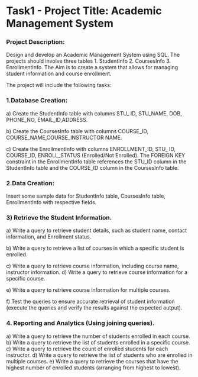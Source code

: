 # Task1 - Project Title: Academic Management System

### Project Description:
Design and develop an Academic Management System using SQL. The projects should involve
three tables 1. StudentInfo 2. CoursesInfo 3. EnrollmentInfo. The Aim is to create a system that
allows for managing student information and course enrollment. 

The project will include the following tasks:

### 1.Database Creation:
a) Create the StudentInfo table with columns STU_ ID, STU_NAME, DOB, PHONE_NO,
EMAIL_ID,ADDRESS.

b) Create the CoursesInfo table with columns COURSE_ID,
COURSE_NAME,COURSE_INSTRUCTOR NAME.

c) Create the EnrollmentInfo with columns ENROLLMENT_ID, STU_ ID, COURSE_ID,
ENROLL_STATUS (Enrolled/Not Enrolled). The FOREIGN KEY constraint in the EnrollmentInfo
table references the STU_ID column in the StudentInfo table and the COURSE_ID column in the
CoursesInfo table.

### 2.Data Creation:
Insert some sample data for StudentInfo table, CoursesInfo table, EnrollmentInfo with
respective fields.

### 3) Retrieve the Student Information.
a) Write a query to retrieve student details, such as student name, contact information, and
Enrollment status.

b) Write a query to retrieve a list of courses in which a specific student is enrolled.

c) Write a query to retrieve course information, including course name, instructor information.
d) Write a query to retrieve course information for a specific course.

e) Write a query to retrieve course information for multiple courses.

f) Test the queries to ensure accurate retrieval of student information (execute the queries and
verify the results against the expected output).

### 4. Reporting and Analytics (Using joining queries).
a) Write a query to retrieve the number of students enrolled in each course.
b) Write a query to retrieve the list of students enrolled in a specific course.
c) Write a query to retrieve the count of enrolled students for each instructor.
d) Write a query to retrieve the list of students who are enrolled in multiple courses.
e) Write a query to retrieve the courses that have the highest number of enrolled
students (arranging from highest to lowest).
